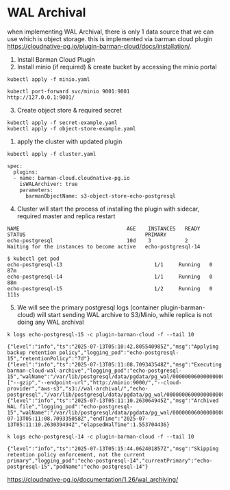 # WAL Archival

when implementing WAL Archival, there is only 1 data source that we can use which is object storage. this is implemented via barman cloud plugin https://cloudnative-pg.io/plugin-barman-cloud/docs/installation/.

1. Install Barman Cloud Plugin
2. Install minio (if required) & create bucket by accessing the minio portal
```
kubectl apply -f minio.yaml

kubectl port-forward svc/minio 9001:9001
http://127.0.0.1:9001/
```
3. Create object store & required secret
```
kubectl apply -f secret-example.yaml
kubectl apply -f object-store-example.yaml
```
1. apply the cluster with updated plugin
```
kubectl apply -f cluster.yaml

spec:
  plugins:
  - name: barman-cloud.cloudnative-pg.io
    isWALArchiver: true
    parameters:
      barmanObjectName: s3-object-store-echo-postgresql
```
4. Cluster will start the process of installing the plugin with sidecar, required master and replica restart
```
NAME                                   AGE    INSTANCES   READY   STATUS                                       PRIMARY
echo-postgresql                        10d    3           2       Waiting for the instances to become active   echo-postgresql-14

$ kubectl get pod
echo-postgresql-13                              1/1     Running   0          87m
echo-postgresql-14                              1/1     Running   0          88m
echo-postgresql-15                              1/2     Running   0          111s
```
5. We will see the primary postgresql logs (container plugin-barman-cloud) will start sending WAL archive to S3/Minio, while replica is not doing any WAL archival
```
k logs echo-postgresql-15 -c plugin-barman-cloud -f --tail 10

{"level":"info","ts":"2025-07-13T05:10:42.805540985Z","msg":"Applying backup retention policy","logging_pod":"echo-postgresql-15","retentionPolicy":"7d"}
{"level":"info","ts":"2025-07-13T05:11:08.709343548Z","msg":"Executing barman-cloud-wal-archive","logging_pod":"echo-postgresql-15","walName":"/var/lib/postgresql/data/pgdata/pg_wal/000000060000000000000073","options":["--gzip","--endpoint-url","http://minio:9000/","--cloud-provider","aws-s3","s3://wal-archival/","echo-postgresql","/var/lib/postgresql/data/pgdata/pg_wal/000000060000000000000073"]}
{"level":"info","ts":"2025-07-13T05:11:10.263064945Z","msg":"Archived WAL file","logging_pod":"echo-postgresql-15","walName":"/var/lib/postgresql/data/pgdata/pg_wal/000000060000000000000073","startTime":"2025-07-13T05:11:08.709335058Z","endTime":"2025-07-13T05:11:10.263039494Z","elapsedWalTime":1.553704436}

k logs echo-postgresql-14 -c plugin-barman-cloud -f --tail 10

{"level":"info","ts":"2025-07-13T05:15:44.062401857Z","msg":"Skipping retention policy enforcement, not the current primary","logging_pod":"echo-postgresql-14","currentPrimary":"echo-postgresql-15","podName":"echo-postgresql-14"}
```

https://cloudnative-pg.io/documentation/1.26/wal_archiving/